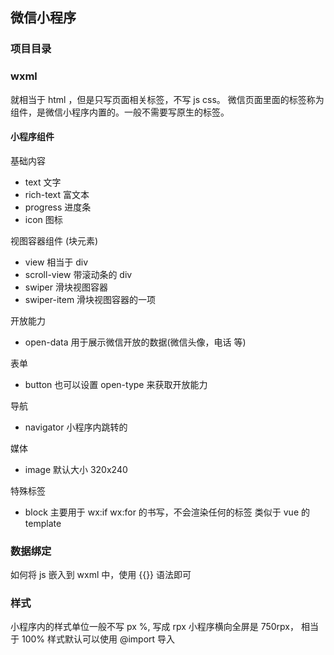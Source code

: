 ## 微信小程序

### 项目目录


### wxml 
就相当于 html ，但是只写页面相关标签，不写 js css。
微信页面里面的标签称为组件，是微信小程序内置的。一般不需要写原生的标签。

#### 小程序组件

基础内容
- text 文字
- rich-text 富文本
- progress 进度条
- icon 图标

视图容器组件  (块元素)
- view 相当于 div
- scroll-view 带滚动条的 div
- swiper 滑块视图容器
- swiper-item 滑块视图容器的一项

开放能力 
- open-data 用于展示微信开放的数据(微信头像，电话 等)

表单
- button 也可以设置 open-type 来获取开放能力

导航
- navigator  小程序内跳转的

媒体
- image 默认大小 320x240

特殊标签
- block 主要用于 wx:if  wx:for 的书写，不会渲染任何的标签  类似于 vue 的 template

### 数据绑定
如何将 js 嵌入到 wxml 中，使用 {{}} 语法即可

### 样式
小程序内的样式单位一般不写 px %, 写成 rpx
小程序横向全屏是 750rpx， 相当于 100%
样式默认可以使用 @import 导入